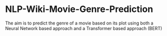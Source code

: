 # NLP-Wiki-Movie-Genre-Prediction
The aim is to predict the genre of a movie based on its plot using both a Neural Network based approach and a Transformer based approach (BERT)
